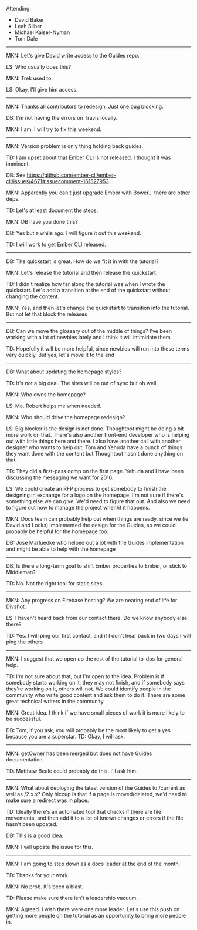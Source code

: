 Attending:

- David Baker
- Leah Silber
- Michael Kaiser-Nyman
- Tom Dale

---

MKN: Let's give David write access to the Guides repo.

LS: Who usually does this?

MKN: Trek used to.

LS: Okay, I'll give him access.

---

MKN: Thanks all contributors to redesign. Just one bug blocking.

DB: I'm not having the errors on Travis locally.

MKN: I am. I will try to fix this weekend.

---

MKN: Version problem is only thing holding back guides.

TD: I am upset about that Ember CLI is not released. I thought it was imminent.

DB: See https://github.com/ember-cli/ember-cli/issues/4671#issuecomment-161527953.

MKN: Apparently you can't just upgrade Ember with Bower... there are other deps.

TD: Let's at least document the steps.

MKN: DB have you done this?

DB: Yes but a while ago. I will figure it out this weekend.

TD: I will work to get Ember CLI released.

---

DB: The quickstart is great. How do we fit it in with the tutorial?

MKN: Let's release the tutorial and then release the quickstart.

TD: I didn't realize how far along the tutorial was when I wrote the quickstart.
Let's add a transition at the end of the quickstart without changing the content.

MKN: Yes, and then let's change the quickstart to transition into the tutorial.
But not let that block the releases

---

DB: Can we move the glossary out of the middle of things? I've been working with a lot of
newbies lately and I think it will intimidate them.

TD: Hopefully it will be more helpful, since newbies will run into these terms very quickly.
But yes, let's move it to the end

---

DB: What about updating the homepage styles?

TD: It's not a big deal. The sites will be out of sync but oh well.

MKN: Who owns the homepage?

LS: Me. Robert helps me when needed.

MKN: Who should drive the homepage redesign?

LS: Big blocker is the design is not done. Thoughtbot might be doing a bit more work on that. There's also another front-end developer who is helping out with little things here and there. I also have another call with another designer who wants to help out. Tom and Yehuda have a bunch of things they want done with the content but Thoughtbot hasn't done anything on that.

TD: They did a first-pass comp on the first page. Yehuda and I have been discussing the
messaging we want for 2016.

LS: We could create an RFP process to get somebody to finish the designing in exchange for a
logo on the homepage. I'm not sure if there's something else we can give. We'd need to figure that out. And also we need to figure out how to manage the project when/if it happens.

MKN: Docs team can probably help out when things are ready, since we (ie David and Locks)
implemented the design for the Guides, so we could probably be helpful for the homepage too.

DB: Jose Marluedke who helped out a lot with the Guides implementation and might be able to
help with the homepage

---

DB: Is there a long-term goal to shift Ember properties to Ember, or stick to Middleman?

TD: No. Not the right tool for static sites.

---

MKN: Any progress on Firebase hosting? We are nearing end of life for Divshot.

LS: I haven't heard back from our contact there. Do we know anybody else there?

TD: Yes. I will ping our first contact, and if I don't hear back in two days I will ping the
others

---

MKN: I suggest that we open up the rest of the tutorial to-dos for general help.

TD: I'm not sure about that, but I'm open to the idea. Problem is if somebody starts working
on it, they may not finish, and if somebody says they're working on it, others will not. We could identify people in the community who write good content and ask them to do it. There are some great technical writers in the community.

MKN: Great idea. I think if we have small pieces of work it is more likely to be successful.

DB: Tom, if you ask, you will probably be the most likely to get a yes because you are a
superstar.
TD: Okay, I will ask.

---

MKN: getOwner has been merged but does not have Guides documentation.

TD: Matthew Beale could probably do this. I'll ask him.

---

MKN: What about deploying the latest version of the Guides to /current as well as /2.x.x? Only
hiccup is that if a page is moved/deleted, we'd need to make sure a redirect was in place.

TD: Ideally there's an automated tool that checks if there are file movements, and then add it to a list of known changes or errors if the file hasn't been updated.

DB: This is a good idea.

MKN: I will update the issue for this.

---

MKN: I am going to step down as a docs leader at the end of the month.

TD: Thanks for your work.

MKN: No prob. It's been a blast.

TD: Please make sure there isn't a leadership vacuum.

MKN: Agreed. I wish there were one more leader. Let's use this push on getting more people on the tutorial as an opportunity to bring more people in.
